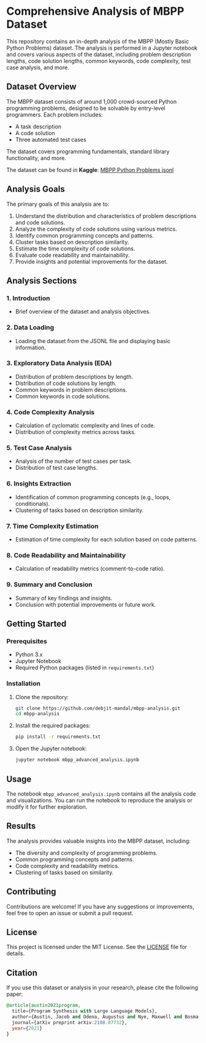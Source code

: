 
# Comprehensive Analysis of MBPP Dataset

This repository contains an in-depth analysis of the MBPP (Mostly Basic Python Problems) dataset. The analysis is performed in a Jupyter notebook and covers various aspects of the dataset, including problem description lengths, code solution lengths, common keywords, code complexity, test case analysis, and more.

## Dataset Overview

The MBPP dataset consists of around 1,000 crowd-sourced Python programming problems, designed to be solvable by entry-level programmers. Each problem includes:
- A task description
- A code solution
- Three automated test cases

The dataset covers programming fundamentals, standard library functionality, and more.

The dataset can be found in **Kaggle**: [MBPP Python Problems jsonl](https://www.kaggle.com/datasets/mpwolke/mbppjsonl/data)

## Analysis Goals

The primary goals of this analysis are to:
1. Understand the distribution and characteristics of problem descriptions and code solutions.
2. Analyze the complexity of code solutions using various metrics.
3. Identify common programming concepts and patterns.
4. Cluster tasks based on description similarity.
5. Estimate the time complexity of code solutions.
6. Evaluate code readability and maintainability.
7. Provide insights and potential improvements for the dataset.

## Analysis Sections

### 1. Introduction
- Brief overview of the dataset and analysis objectives.

### 2. Data Loading
- Loading the dataset from the JSONL file and displaying basic information.

### 3. Exploratory Data Analysis (EDA)
- Distribution of problem descriptions by length.
- Distribution of code solutions by length.
- Common keywords in problem descriptions.
- Common keywords in code solutions.

### 4. Code Complexity Analysis
- Calculation of cyclomatic complexity and lines of code.
- Distribution of complexity metrics across tasks.

### 5. Test Case Analysis
- Analysis of the number of test cases per task.
- Distribution of test case lengths.

### 6. Insights Extraction
- Identification of common programming concepts (e.g., loops, conditionals).
- Clustering of tasks based on description similarity.

### 7. Time Complexity Estimation
- Estimation of time complexity for each solution based on code patterns.

### 8. Code Readability and Maintainability
- Calculation of readability metrics (comment-to-code ratio).

### 9. Summary and Conclusion
- Summary of key findings and insights.
- Conclusion with potential improvements or future work.

## Getting Started

### Prerequisites

- Python 3.x
- Jupyter Notebook
- Required Python packages (listed in `requirements.txt`)

### Installation

1. Clone the repository:
   ```sh
   git clone https://github.com/debjit-mandal/mbpp-analysis.git
   cd mbpp-analysis
   ```

2. Install the required packages:
   ```sh
   pip install -r requirements.txt
   ```

3. Open the Jupyter notebook:
   ```sh
   jupyter notebook mbpp_advanced_analysis.ipynb
   ```

## Usage
The notebook `mbpp_advanced_analysis.ipynb` contains all the analysis code and visualizations. You can run the notebook to reproduce the analysis or modify it for further exploration.

## Results
The analysis provides valuable insights into the MBPP dataset, including:
- The diversity and complexity of programming problems.
- Common programming concepts and patterns.
- Code complexity and readability metrics.
- Clustering of tasks based on similarity.

## Contributing
Contributions are welcome! If you have any suggestions or improvements, feel free to open an issue or submit a pull request.

## License
This project is licensed under the MIT License. See the [LICENSE](LICENSE) file for details.

## Citation
If you use this dataset or analysis in your research, please cite the following paper:
```sql
@article{austin2021program,
  title={Program Synthesis with Large Language Models},
  author={Austin, Jacob and Odena, Augustus and Nye, Maxwell and Bosma, Maarten and Michalewski, Henryk and Dohan, David and Jiang, Ellen and Cai, Carrie and Terry, Michael and Le, Quoc and others},
  journal={arXiv preprint arXiv:2108.07732},
  year={2021}
}
```

